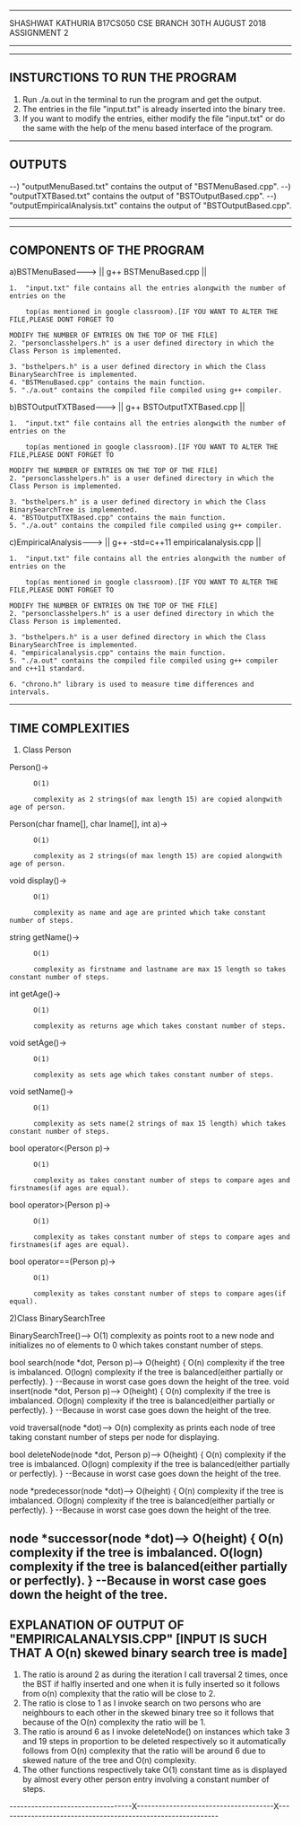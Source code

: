 _____________________
SHASHWAT KATHURIA
B17CS050
CSE BRANCH
30TH AUGUST 2018
ASSIGNMENT 2
_____________________

------------------------------------
INSTURCTIONS TO RUN THE PROGRAM
------------------------------------
1. Run ./a.out in the terminal to run the program and get the output.
2. The entries in the file "input.txt" is already inserted into the binary tree.
3. If you want to modify the entries, either modify the file "input.txt" or do
   the same with the help of the menu based interface of the program.

----------------
OUTPUTS
----------------
--)  "outputMenuBased.txt" contains the output of "BSTMenuBased.cpp".
--)  "outputTXTBased.txt" contains the output of "BSTOutputBased.cpp".
--)  "outputEmpiricalAnalysis.txt" contains the output of "BSTOutputBased.cpp".
_______________________________________________________________________________________
------------------------------------
COMPONENTS OF THE PROGRAM
------------------------------------

a)BSTMenuBased---> || g++ BSTMenuBased.cpp ||

    1.  "input.txt" file contains all the entries alongwith the number of entries on the

        top(as mentioned in google classroom).[IF YOU WANT TO ALTER THE FILE,PLEASE DONT FORGET TO

   	MODIFY THE NUMBER OF ENTRIES ON THE TOP OF THE FILE]
    2. "personclasshelpers.h" is a user defined directory in which the Class Person is implemented.

    3. "bsthelpers.h" is a user defined directory in which the Class BinarySearchTree is implemented.
    4. "BSTMenuBased.cpp" contains the main function.
    5. "./a.out" contains the compiled file compiled using g++ compiler.



b)BSTOutputTXTBased---> || g++ BSTOutputTXTBased.cpp ||

    1.  "input.txt" file contains all the entries alongwith the number of entries on the

        top(as mentioned in google classroom).[IF YOU WANT TO ALTER THE FILE,PLEASE DONT FORGET TO

   	MODIFY THE NUMBER OF ENTRIES ON THE TOP OF THE FILE]
    2. "personclasshelpers.h" is a user defined directory in which the Class Person is implemented.

    3. "bsthelpers.h" is a user defined directory in which the Class BinarySearchTree is implemented.
    4. "BSTOutputTXTBased.cpp" contains the main function.
    5. "./a.out" contains the compiled file compiled using g++ compiler.



c)EmpiricalAnalysis---> || g++ -std=c++11 empiricalanalysis.cpp ||

    1.  "input.txt" file contains all the entries alongwith the number of entries on the

        top(as mentioned in google classroom).[IF YOU WANT TO ALTER THE FILE,PLEASE DONT FORGET TO

   	MODIFY THE NUMBER OF ENTRIES ON THE TOP OF THE FILE]
    2. "personclasshelpers.h" is a user defined directory in which the Class Person is implemented.

    3. "bsthelpers.h" is a user defined directory in which the Class BinarySearchTree is implemented.
    4. "empiricalanalysis.cpp" contains the main function.
    5. "./a.out" contains the compiled file compiled using g++ compiler and c++11 standard.

    6. "chrono.h" library is used to measure time differences and intervals.

------------------------------------
TIME COMPLEXITIES
------------------------------------



1) Class Person



  Person()->

          O(1)

          complexity as 2 strings(of max length 15) are copied alongwith age of person.


  Person(char fname[], char lname[], int a)->

          O(1)

          complexity as 2 strings(of max length 15) are copied alongwith age of person.


  void display()->

          O(1)

          complexity as name and age are printed which take constant number of steps.


  string getName()->

          O(1)

          complexity as firstname and lastname are max 15 length so takes constant number of steps.


  int getAge()->

          O(1)

          complexity as returns age which takes constant number of steps.


  void setAge()->

          O(1)

          complexity as sets age which takes constant number of steps.


  void setName()->

          O(1)

          complexity as sets name(2 strings of max 15 length) which takes constant number of steps.


  bool operator<(Person p)->

          O(1)

          complexity as takes constant number of steps to compare ages and firstnames(if ages are equal).


  bool operator>(Person p)->

          O(1)

          complexity as takes constant number of steps to compare ages and firstnames(if ages are equal).


  bool operator==(Person p)->

          O(1)

          complexity as takes constant number of steps to compare ages(if equal).


2)Class BinarySearchTree

  BinarySearchTree()-->
          O(1)
          complexity as points root to a new node and initializes no of elements to 0 which takes
          constant number of steps.

  bool search(node *dot, Person p)-->
          O(height)
          {
          	O(n)
          	complexity if the tree is imbalanced.
          	O(logn)
          	complexity if the tree is balanced(either partially or perfectly).
          }
          --Because in worst case goes down the height of the tree.
  void insert(node *dot, Person p)-->
          O(height)
          {
          	O(n)
          	complexity if the tree is imbalanced.
          	O(logn)
          	complexity if the tree is balanced(either partially or perfectly).
          }
          --Because in worst case goes down the height of the tree.

  void traversal(node *dot)-->
          O(n)
          complexity as prints each node of tree taking constant number of steps per node for displaying.

  bool deleteNode(node *dot, Person p)-->
          O(height)
          {
          	O(n)
          	complexity if the tree is imbalanced.
          	O(logn)
          	complexity if the tree is balanced(either partially or perfectly).
          }
          --Because in worst case goes down the height of the tree.

  node *predecessor(node *dot)-->
          O(height)
          {
          	O(n)
          	complexity if the tree is imbalanced.
          	O(logn)
          	complexity if the tree is balanced(either partially or perfectly).
          }
          --Because in worst case goes down the height of the tree.

  node *successor(node *dot)-->
          O(height)
          {
          	O(n)
          	complexity if the tree is imbalanced.
          	O(logn)
          	complexity if the tree is balanced(either partially or perfectly).
          }
          --Because in worst case goes down the height of the tree.
---------------------------------------------------------------------------------------------------------------
EXPLANATION OF OUTPUT OF "EMPIRICALANALYSIS.CPP" [INPUT IS SUCH THAT A O(n) skewed binary search tree is made]
---------------------------------------------------------------------------------------------------------------
1) The ratio is around 2 as during the iteration I call traversal 2 times, once the BST if halfly inserted and
   one when it is fully inserted so it follows from o(n) complexity that the ratio will be close to 2.
2) The ratio is close to 1 as I invoke search on two persons who are neighbours to each other in the skewed binary
   tree so it follows that because of the O(n) complexity the ratio will be 1.
3) The ratio is around 6 as I invoke deleteNode() on instances which take 3 and 19 steps in proportion to be
   deleted respectively so it automatically follows from O(n) complexity that the ratio will be around 6 due to
   skewed nature of the tree and O(n) complexity.
4) The other functions respectively take O(1) constant time as is displayed by almost every other person entry
   involving a constant number of steps.

----------------------------------X--------------------------------------X-------------------------------------------------------------